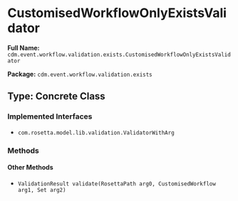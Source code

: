 # CustomisedWorkflowOnlyExistsValidator

**Full Name:** `cdm.event.workflow.validation.exists.CustomisedWorkflowOnlyExistsValidator`

**Package:** `cdm.event.workflow.validation.exists`

## Type: Concrete Class

### Implemented Interfaces

- `com.rosetta.model.lib.validation.ValidatorWithArg`

### Methods

#### Other Methods

- `ValidationResult validate(RosettaPath arg0, CustomisedWorkflow arg1, Set arg2)`

